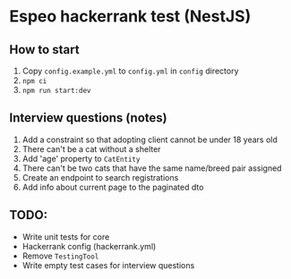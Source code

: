 # Espeo hackerrank test (NestJS)

## How to start
1. Copy `config.example.yml` to `config.yml` in `config` directory
2. `npm ci`
3. `npm run start:dev`

## Interview questions (notes)
1. Add a constraint so that adopting client cannot be under 18 years old
2. There can't be a cat without a shelter
3. Add 'age' property to `CatEntity`
4. There can't be two cats that have the same name/breed pair assigned
5. Create an endpoint to search registrations
6. Add info about current page to the paginated dto


## TODO:
- Write unit tests for core
- Hackerrank config (hackerrank.yml)
- Remove `TestingTool`
- Write empty test cases for interview questions
